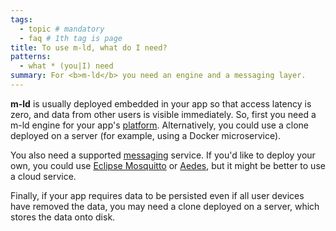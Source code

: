 ```yaml
---
tags:
  - topic # mandatory
  - faq # 1th tag is page
title: To use m-ld, what do I need?
patterns:
  - what * (you|I) need
summary: For <b>m-ld</b> you need an engine and a messaging layer.
---
```

**m-ld** is usually deployed embedded in your app so that access latency
is zero, and data from other users is visible immediately. So, first you need a
m-ld engine for your app's [platform](/doc/#platforms). Alternatively, you could use a clone
deployed on a server (for example, using a Docker microservice).

You also need a supported [messaging](/doc/#messaging) service. If you'd like to
deploy your own, you could use <a href="https://mosquitto.org/">Eclipse
Mosquitto</a> or [Aedes](https://github.com/moscajs/aedes), but it might be
better to use a cloud service.

Finally, if your app requires data to be persisted even if all user devices
have removed the data, you may need a clone deployed on a server, which stores
the data onto disk.